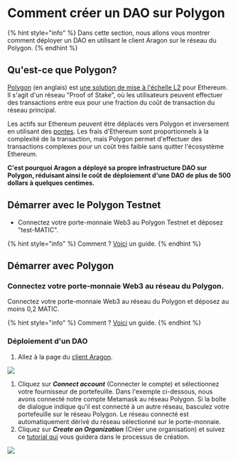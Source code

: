 # Comment créer un DAO sur Polygon

{% hint style="info" %}
Dans cette section, nous allons vous montrer comment déployer un DAO en utilisant le client Aragon sur le réseau du Polygon.
{% endhint %}

## Qu'est-ce que Polygon?

[Polygon](https://polygon.technology) (en anglais) est [une solution de mise à l'échelle L2](https://ethereum.org/en/developers/docs/scaling/layer-2-rollups/) pour Ethereum. Il s'agit d'un réseau "Proof of Stake", où les utilisateurs peuvent effectuer des transactions entre eux pour une fraction du coût de transaction du réseau principal.&#x20;

Les actifs sur Ethereum peuvent être déplacés vers Polygon et inversement en utilisant des  [pontes](https://support.opensea.io/hc/en-us/articles/1500012881642-How-do-I-transfer-ETH-from-Ethereum-to-Polygon-). Les frais d'Ethereum sont proportionnels à la complexité de la transaction, mais Polygon permet d'effectuer des transactions complexes pour un coût très faible sans quitter l'écosystème Ethereum.&#x20;

**C'est pourquoi Aragon a déployé sa propre infrastructure DAO sur Polygon, réduisant ainsi le coût de déploiement d'une DAO de plus de 500 dollars à quelques centimes.**

## Démarrer avec le Polygon Testnet

* Connectez votre porte-monnaie Web3 au Polygon Testnet et déposez "test-MATIC".

{% hint style="info" %}
Comment ? [Voici](../set-up-metamask/getting-started-with-mumbai-testnet.md) un guide.
{% endhint %}

## Démarrer avec Polygon

### Connectez votre porte-monnaie Web3 au réseau du Polygon.

Connectez votre porte-monnaie Web3 au réseau du Polygon et déposez au moins 0,2 MATIC.

{% hint style="info" %}
Comment ? [Voici](../set-up-metamask/getting-started-with-polygon.md) un guide.
{% endhint %}

### Déploiement d'un DAO

1. Allez à la page du [client Aragon](https://client.aragon.org/#/).

![](<../../.gitbook/assets/file-WwpvtTSvLt (2).png>)

1. Cliquez sur _**Connect account**_ (Connecter le compte) et sélectionnez votre fournisseur de portefeuille. Dans l'exemple ci-dessous, nous avons connecté notre compte Metamask au réseau Polygon. Si la boîte de dialogue indique qu'il est connecté à un autre réseau, basculez votre portefeuille sur le réseau Polygon. Le réseau connecté est automatiquement dérivé du réseau sélectionné sur le porte-monnaie.&#x20;
2. Cliquez sur _**Create an Organization**_ (Créer une organisation) et suivez ce [tutorial qui](how-to-create-a-dao-using-aragon-client/) vous guidera dans le processus de création.

![](https://d33v4339jhl8k0.cloudfront.net/docs/assets/5c98a4fe0428633d2cf3fcf7/images/6139f3ebd3b029285070f569/file-MSqrvMAds0.png)
